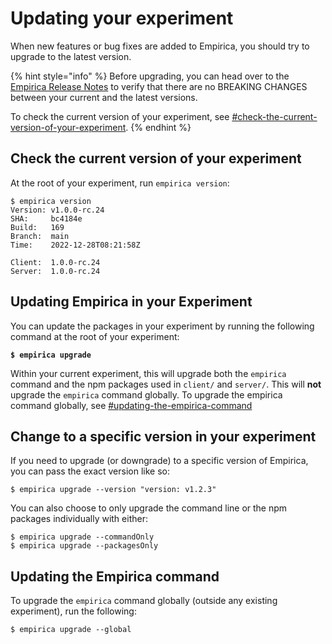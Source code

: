 # Updating your experiment

When new features or bug fixes are added to Empirica, you should try to upgrade to the latest version.

{% hint style="info" %}
&#x20;Before upgrading, you can head over to the [Empirica Release Notes](https://github.com/empiricaly/empirica/releases) to verify that there are no BREAKING CHANGES between your current and the latest versions.

To check the current version of your experiment, see [#check-the-current-version-of-your-experiment](updating-your-experiment.md#check-the-current-version-of-your-experiment "mention").
{% endhint %}

## Check the current version of your experiment

At the root of your experiment, run `empirica version`:

```
$ empirica version
Version: v1.0.0-rc.24
SHA:     bc4184e
Build:   169
Branch:  main
Time:    2022-12-28T08:21:58Z

Client:  1.0.0-rc.24
Server:  1.0.0-rc.24
```

## Updating Empirica in your Experiment

You can update the packages in your experiment by running the following command at the root of your experiment:

<pre><code><strong>$ empirica upgrade
</strong></code></pre>

Within your current experiment, this will upgrade both the `empirica` command and the npm packages used in `client/` and `server/`. This will **not** upgrade the `empirica` command globally. To upgrade the empirica command globally, see [#updating-the-empirica-command](updating-your-experiment.md#updating-the-empirica-command "mention")

## Change to a specific version in your experiment

If you need to upgrade (or downgrade) to a specific version of Empirica, you can pass the exact version like so:

```
$ empirica upgrade --version "version: v1.2.3"
```

You can also choose to only upgrade the command line or the npm packages individually with either:

```
$ empirica upgrade --commandOnly
$ empirica upgrade --packagesOnly
```

## Updating the Empirica command

To upgrade the `empirica` command globally (outside any existing experiment), run the following:

```
$ empirica upgrade --global
```
